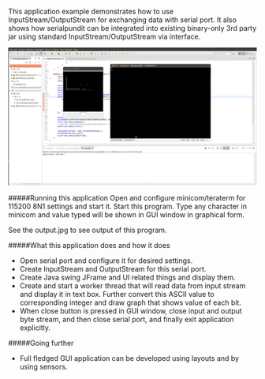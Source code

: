 This application example demonstrates how to use InputStream/OutputStream for exchanging data with 
serial port. It also shows how serialpundit can be integrated into existing binary-only 3rd party
jar using standard InputStream/OutputStream via interface.

!["serial communication in java"](output.png?raw=true "serial communication in java")

#####Running this application
Open and configure minicom/teraterm for 115200 8N1 settings and start it. Start this program. Type 
any character in minicom and value typed will be shown in GUI window in graphical form. 
   
See the output.jpg to see output of this program.
   
#####What this application does and how it does
- Open serial port and configure it for desired settings.
- Create InputStream and OutputStream for this serial port.
- Create Java swing JFrame and UI related things and display them.
- Create and start a worker thread that will read data from input stream and display it in text 
box. Further convert this ASCII value to corresponding integer and draw graph that shows value 
of each bit.
- When close button is pressed in GUI window, close input and output byte stream, and then close 
serial port, and finally exit application explicitly.
	  
#####Going further
- Full fledged GUI application can be developed using layouts and by using sensors.
   
